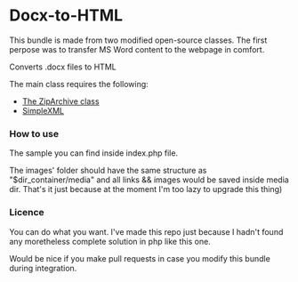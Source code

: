 Docx-to-HTML
============

This bundle is made from two modified open-source classes. The first perpose was to transfer MS Word content to the webpage in comfort.

Converts .docx files to HTML

The main class requires the following:

- [The ZipArchive class](http://php.net/manual/en/class.ziparchive.php)
- [SimpleXML](http://php.net/manual/en/book.simplexml.php)


### How to use

The sample you can find inside index.php file.

The images' folder should have the same structure as "$dir_container/media" and all links && images would be saved inside media dir. That's it just because at the moment I'm too lazy to upgrade this thing)

### Licence

You can do what you want. I've made this repo just because I hadn't found any moretheless complete solution in php like this one.

Would be nice if you make pull requests in case you modify this bundle during integration.

